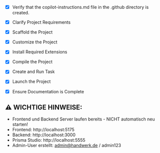 <!-- Use this file to provide workspace-specific custom instructions to Copilot. For more details, visit https://code.visualstudio.com/docs/copilot/copilot-customization#_use-a-githubcopilotinstructionsmd-file -->
- [x] Verify that the copilot-instructions.md file in the .github directory is created.

- [x] Clarify Project Requirements
	<!-- Fullstack Rechnungs- und Angebotstool mit Vue.js Frontend, Node.js Express Backend, Prisma ORM, PostgreSQL, Tailwind CSS für Handwerksbetriebe -->

- [x] Scaffold the Project
	<!-- Projekt wurde erfolgreich erstellt mit Backend (Node.js/Express/Prisma) und Frontend (Vue.js/Vite/TailwindCSS) -->

- [x] Customize the Project
	<!-- Projekt wurde entsprechend den Anforderungen angepasst: Auth-System, Kunden-/Rechnungsverwaltung, Prisma Schema, Vue.js Frontend mit TailwindCSS -->

- [x] Install Required Extensions
	<!-- Keine speziellen Extensions erforderlich -->

- [x] Compile the Project
	<!-- Dependencies wurden installiert, Prisma Client generiert, TypeScript-Projekt konfiguriert -->

- [x] Create and Run Task
	<!-- Tasks erstellt für Backend Dev Server, Frontend Dev Server, Database, Prisma Studio -->

- [x] Launch the Project
	<!-- Backend läuft auf Port 3000, Frontend auf Port 5175, beide Server erfolgreich gestartet -->

- [x] Ensure Documentation is Complete
	<!-- README.md erstellt, copilot-instructions.md vollständig, Projekt dokumentiert -->

## ⚠️ WICHTIGE HINWEISE:
- Frontend und Backend Server laufen bereits - NICHT automatisch neu starten!
- Frontend: http://localhost:5175
- Backend: http://localhost:3000  
- Prisma Studio: http://localhost:5555
- Admin-User erstellt: admin@handwerk.de / admin123
